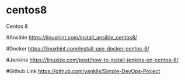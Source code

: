 # centos8
Centos 8


#Ansible
https://linuxhint.com/install_ansible_centos8/

#Docker
https://linuxhint.com/install-use-docker-centos-8/

#Jenkins
https://linuxize.com/post/how-to-install-jenkins-on-centos-8/

#Github Link
https://github.com/yankils/Simple-DevOps-Project
